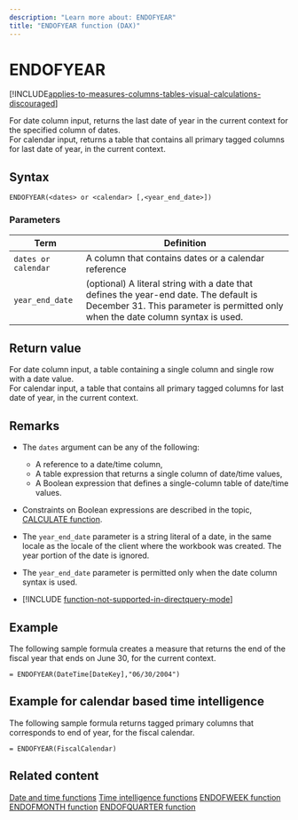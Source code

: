 ```yaml
---
description: "Learn more about: ENDOFYEAR"
title: "ENDOFYEAR function (DAX)"
---
```

# ENDOFYEAR

[!INCLUDE[applies-to-measures-columns-tables-visual-calculations-discouraged](includes/applies-to-measures-columns-tables-visual-calculations-discouraged.md)]

For date column input, returns the last date of year in the current context for the specified column of dates.  
For calendar input, returns a table that contains all primary tagged columns for last date of year, in the current context.

## Syntax

```
ENDOFYEAR(<dates> or <calendar> [,<year_end_date>])
```

### Parameters

|Term|Definition|
|--------|--------------|
|`dates or calendar`|A column that contains dates or a calendar reference|
|`year_end_date`|(optional) A literal string with a date that defines the year-end date. The default is December 31. This parameter is permitted only when the date column syntax is used.|

## Return value

For date column input, a table containing a single column and single row with a date value.  
For calendar input, a table that contains all primary tagged columns for last date of year, in the current context.

## Remarks

- The `dates` argument can be any of the following:
  - A reference to a date/time column,
  - A table expression that returns a single column of date/time values,
  - A Boolean expression that defines a single-column table of date/time values.

- Constraints on Boolean expressions are described in the topic, [CALCULATE function](calculate-function-dax.md).

- The `year_end_date` parameter is a string literal of a date, in the same locale as the locale of the client where the workbook was created. The year portion of the date is ignored.

- The `year_end_date` parameter is permitted only when the date column syntax is used.

- [!INCLUDE [function-not-supported-in-directquery-mode](includes/function-not-supported-in-directquery-mode.md)]

## Example

The following sample formula creates a measure that returns the end of the fiscal year that ends on June 30, for the current context.

```dax
= ENDOFYEAR(DateTime[DateKey],"06/30/2004")
```

## Example for calendar based time intelligence

The following sample formula returns tagged primary columns that corresponds to end of year, for the fiscal calendar.

```dax
= ENDOFYEAR(FiscalCalendar)
```

## Related content

[Date and time functions](date-and-time-functions-dax.md)
[Time intelligence functions](time-intelligence-functions-dax.md)
[ENDOFWEEK function](endofweek-function-dax.md)
[ENDOFMONTH function](endofmonth-function-dax.md)
[ENDOFQUARTER function](endofquarter-function-dax.md)
